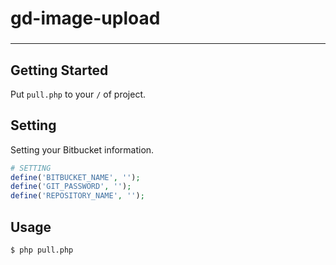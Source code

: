 # gd-image-upload
### 

---

## Getting Started

Put `pull.php` to your `/` of project.

## Setting

Setting your Bitbucket information.

```php
# SETTING
define('BITBUCKET_NAME', '');
define('GIT_PASSWORD', '');
define('REPOSITORY_NAME', '');
```

## Usage

```sh
$ php pull.php
```
